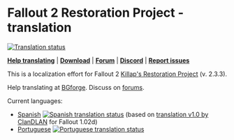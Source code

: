 # Fallout 2 Restoration Project - translation
<a href="https://tra.bgforge.net/projects/fallout/rp/">
<img src="https://tra.bgforge.net/widgets/fallout/-/rp/svg-badge.svg" alt="Translation status" />
</a>

[__Help translating__](https://tra.bgforge.net/projects/fallout/rp/)
| [__Download__](https://github.com/BGforgeNet/fallout2-rp-translation/releases)
| [__Forum__](https://forum.bgforge.net/viewtopic.php?f=5&t=22)
| [__Discord__](https://discord.gg/4Yqfggm)
| [__Report issues__](https://github.com/BGforgeNet/fallout2-rp-translation/issues)

This is a localization effort for Fallout 2 [Killap's Restoration Project](http://killap.net/fallout2/web/Downloads.html) (v. 2.3.3).

Help translating at [BGforge](https://tra.bgforge.net/projects/fallout/rp/). Discuss on [forums](https://forum.bgforge.net/viewtopic.php?f=5&t=22).

Current languages:
* [Spanish](https://tra.bgforge.net/projects/fallout/rp/es/) <a href="https://tra.bgforge.net/projects/fallout/rp/es/"> <img src="https://tra.bgforge.net/widgets/fallout/es/rp/svg-badge.svg" alt="Spanish translation status" /></a> (based on [translation v1.0 by ClanDLAN](http://academia.clandlan.net/?page=academia/view&id=371&title=Traduccion_Fallout_2) for Fallout 1.02d)
* [Portuguese](https://tra.bgforge.net/projects/fallout/rp/pt/) <a href="https://tra.bgforge.net/projects/fallout/rp/es/"> <img src="https://tra.bgforge.net/widgets/fallout/pt/rp/svg-badge.svg" alt="Portuguese translation status" /></a>

